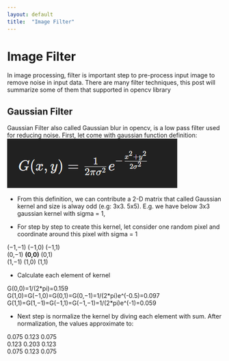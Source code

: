 ```yaml
---
layout: default
title:  "Image Filter"
---
```


# Image Filter
In image processing, filter is important step to pre-process input image to remove noise in input data. There are many filter techniques, this post will summarize some of them that supported in opencv library

## Gaussian Filter
Gaussian Filter also called Gaussian blur in opencv,  is a low pass filter used for reducing noise. First, let come with gaussian function definition:<br />
![Gaussian Filter formula](https://github.com/lexma1412/lexma1412.github.io/blob/main/assets/ImageFilter/Gaussian_formula.png?raw=true)

- From this definition, we can contribute a 2-D matrix that called Gaussian kernel and size is alway odd (e.g: 3x3. 5x5). E.g. we have below 3x3 gaussian kernel with sigma = 1, 

- For step by step to create this kernel, let consider one random pixel and coordinate around this pixel with sigma = 1 
<p> (−1,−1) (−1,0) (−1,1)<br />
(0,−1) <strong>(0,0)</strong> (0,1) <br />
(1,−1) (1,0) (1,1)</p>

- Calculate each element of kernel
<p>G(0,0)=1/(2*pi)=0.159<br />
G(1,0)=G(−1,0)=G(0,1)=G(0,−1)=1/(2*pi)e^(-0.5)=0.097<br />
G(1,1)=G(1,−1)=G(−1,1)=G(−1,−1)=1/(2*pi)e^(-1)=0.059</p>

- Next step is normalize the kernel by diving each element with sum. After normalization, the values approximate to:
<p>0.075 0.123 0.075<br />
0.123 0.203 0.123<br />
0.075 0.123 0.075</p>
